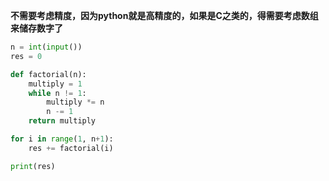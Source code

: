 **不需要考虑精度，因为python就是高精度的，如果是C之类的，得需要考虑数组来储存数字了**
```python
n = int(input())
res = 0

def factorial(n):
    multiply = 1
    while n != 1:
        multiply *= n
        n -= 1
    return multiply

for i in range(1, n+1):
    res += factorial(i)

print(res)      